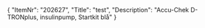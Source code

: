 {
  "ItemNr": "202627",
  "Title": "test",
  "Description": "Accu-Chek D-TRONplus, insulinpump, Startkit blå"
}